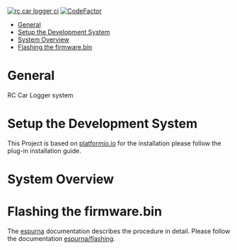 [![rc car logger ci](https://github.com/EugenWiens/rc-car-logger/actions/workflows/rc-car-logger-ci.yml/badge.svg)](https://github.com/EugenWiens/rc-car-logger/actions/workflows/rc-car-logger-ci.yml)
[![CodeFactor](https://www.codefactor.io/repository/github/eugenwiens/rc-car-logger/badge)](https://www.codefactor.io/repository/github/eugenwiens/rc-car-logger)

- [General](#general)
- [Setup the Development System](#setup-the-development-system)
- [System Overview](#system-overview)
- [Flashing the firmware.bin](#flashing-the-firmwarebin)


# General
RC Car Logger system

# Setup the Development System
This Project is based on [platformio.io](https://marketplace.visualstudio.com/items?itemName=platformio.platformio-ide#review-details) for the installation please follow the plug-in installation guide.


# System Overview

# Flashing the firmware.bin
The [espurna](https://github.com/xoseperez/espurna) documentation describes the procedure in detail. Please follow the documentation [espurna/flashing](https://github.com/xoseperez/espurna/wiki/Binaries).
